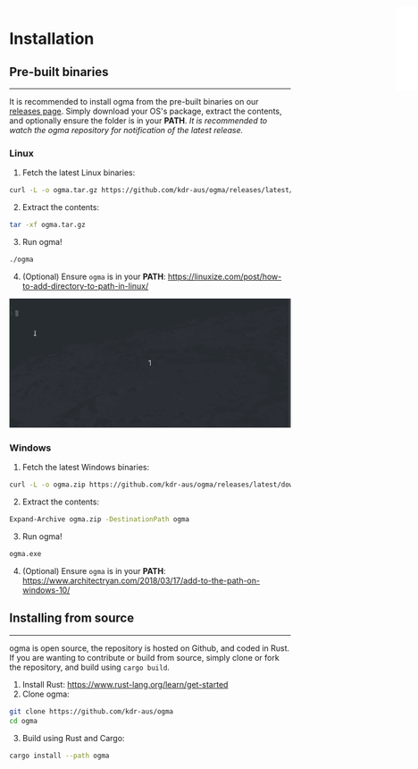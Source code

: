 <iframe src="/.ibox.html?raw=true" style="border:none; position:fixed; width:40px; right:0; z-index=999;"></iframe>

# Installation

## Pre-built binaries
---
It is recommended to install ogma from the pre-built binaries on our [releases
page](https://github.com/kdr-aus/ogma/releases/latest). Simply download your OS's package, extract
the contents, and optionally ensure the folder is in your **PATH**.
_It is recommended to watch the ogma repository for notification of the latest release._

### Linux

1. Fetch the latest Linux binaries:
```sh
curl -L -o ogma.tar.gz https://github.com/kdr-aus/ogma/releases/latest/download/linux.tar.gz
```

2. Extract the contents:
```sh
tar -xf ogma.tar.gz
```

3. Run ogma!
```sh
./ogma
```

4. (Optional) Ensure `ogma` is in your **PATH**:
<https://linuxize.com/post/how-to-add-directory-to-path-in-linux/>

![](../assets/download.gif?raw=true)

### Windows

1. Fetch the latest Windows binaries:
```sh
curl -L -o ogma.zip https://github.com/kdr-aus/ogma/releases/latest/download/windows.zip
```

2. Extract the contents:
```sh
Expand-Archive ogma.zip -DestinationPath ogma
```

3. Run ogma!
```sh
ogma.exe
```

4. (Optional) Ensure `ogma` is in your **PATH**:
<https://www.architectryan.com/2018/03/17/add-to-the-path-on-windows-10/>

## Installing from source
---

ogma is open source, the repository is hosted on Github, and coded in Rust.
If you are wanting to contribute or build from source, simply clone or fork the repository, and
build using `cargo build`.

1. Install Rust: <https://www.rust-lang.org/learn/get-started>
2. Clone ogma:
```sh
git clone https://github.com/kdr-aus/ogma
cd ogma
```
3. Build using Rust and Cargo:
```sh
cargo install --path ogma
```
